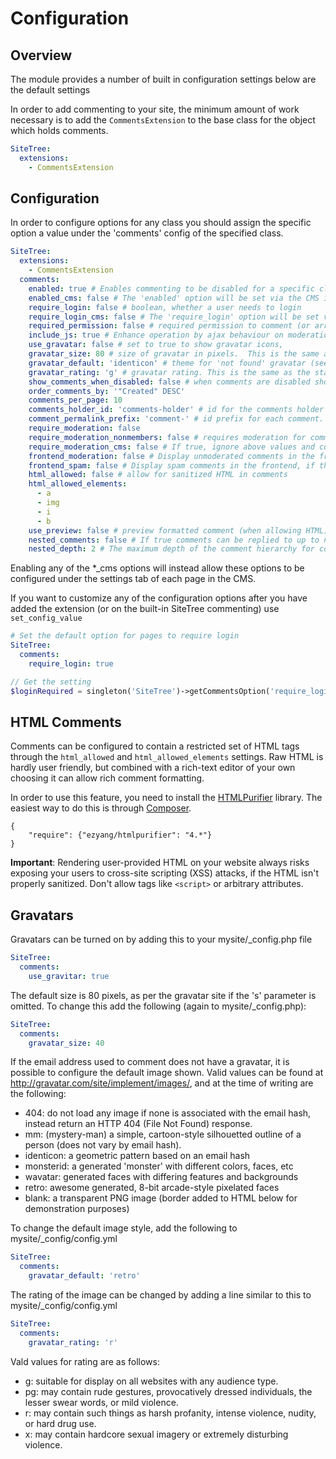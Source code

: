 # Configuration

## Overview

The module provides a number of built in configuration settings below are the 
default settings

In order to add commenting to your site, the minimum amount of work necessary is to add the `CommentsExtension` to
the base class for the object which holds comments.

```yaml
SiteTree:
  extensions:
    - CommentsExtension
```

## Configuration

In order to configure options for any class you should assign the specific option a value under the 'comments'
config of the specified class.

```yaml
SiteTree:
  extensions:
	- CommentsExtension
  comments:
    enabled: true # Enables commenting to be disabled for a specific class (or subclass of a parent with commenting enabled)
    enabled_cms: false # The 'enabled' option will be set via the CMS instead of config
    require_login: false # boolean, whether a user needs to login
    require_login_cms: false # The 'require_login' option will be set via the CMS instead of config
    required_permission: false # required permission to comment (or array of permissions)
    include_js: true # Enhance operation by ajax behaviour on moderation links
    use_gravatar: false # set to true to show gravatar icons,
    gravatar_size: 80 # size of gravatar in pixels.  This is the same as the standard default
    gravatar_default: 'identicon' # theme for 'not found' gravatar (see http://gravatar.com/site/implement/images/)
    gravatar_rating: 'g' # gravatar rating. This is the same as the standard default
    show_comments_when_disabled: false # when comments are disabled should we show older comments (if available)
    order_comments_by: '"Created" DESC'
    comments_per_page: 10
    comments_holder_id: 'comments-holder' # id for the comments holder
    comment_permalink_prefix: 'comment-' # id prefix for each comment. If needed make this different
    require_moderation: false
    require_moderation_nonmembers: false # requires moderation for comments posted by non-members. 'require_moderation' overrides this if set.
    require_moderation_cms: false # If true, ignore above values and configure moderation requirements via the CMS only
    frontend_moderation: false # Display unmoderated comments in the frontend, if the user can moderate them.
    frontend_spam: false # Display spam comments in the frontend, if the user can moderate them.
    html_allowed: false # allow for sanitized HTML in comments
    html_allowed_elements:
      - a
      - img
      - i
      - b
    use_preview: false # preview formatted comment (when allowing HTML). Requires include_js=true
    nested_comments: false # If true comments can be replied to up to nested_depth levels
    nested_depth: 2 # The maximum depth of the comment hierarchy for comment reply purposes
```

Enabling any of the *_cms options will instead allow these options to be configured under the settings tab
of each page in the CMS.

If you want to customize any of the configuration options after you have added 
the extension (or on the built-in SiteTree commenting) use `set_config_value`

```yaml
# Set the default option for pages to require login
SiteTree:
  comments:
    require_login: true
```


```php
// Get the setting
$loginRequired = singleton('SiteTree')->getCommentsOption('require_login');
```

	
## HTML Comments

Comments can be configured to contain a restricted set of HTML tags through the 
`html_allowed` and `html_allowed_elements` settings. Raw HTML is hardly user 
friendly, but combined with a rich-text editor of your own choosing it can 
allow rich comment formatting.

In order to use this feature, you need to install the
[HTMLPurifier](http://htmlpurifier.org/) library. The easiest way to do this is 
through [Composer](http://getcomposer.org).

	{
		"require": {"ezyang/htmlpurifier": "4.*"}
	}

**Important**: Rendering user-provided HTML on your website always risks 
exposing your users to cross-site scripting (XSS) attacks, if the HTML isn't 
properly sanitized. Don't allow tags like `<script>` or arbitrary attributes.

## Gravatars

Gravatars can be turned on by adding this to your mysite/_config.php file

```yaml
SiteTree:
  comments:
    use_gravitar: true
````

The default size is 80 pixels, as per the gravatar site if the 's' parameter is 
omitted. To change this add the following (again to mysite/_config.php):

```yaml
SiteTree:
  comments:
    gravatar_size: 40
```

If the email address used to comment does not have a gravatar, it is possible 
to configure the default image shown.  Valid values can be found at 
http://gravatar.com/site/implement/images/, and at the time of writing are the 
following:

* 404: do not load any image if none is associated with the email hash, instead 
return an HTTP 404 (File Not Found) response.
* mm: (mystery-man) a simple, cartoon-style silhouetted outline of a person 
(does not vary by email hash).
* identicon: a geometric pattern based on an email hash
* monsterid: a generated 'monster' with different colors, faces, etc
* wavatar: generated faces with differing features and backgrounds
* retro: awesome generated, 8-bit arcade-style pixelated faces
* blank: a transparent PNG image (border added to HTML below for demonstration 
purposes)

To change the default image style, add the following to mysite/_config/config.yml

```yaml
SiteTree:
  comments:
    gravatar_default: 'retro'
```

The rating of the image can be changed by adding a line similar to this to 
mysite/_config/config.yml

```yaml
SiteTree:
  comments:
    gravatar_rating: 'r'
```

Vald values for rating are as follows:

* g: suitable for display on all websites with any audience type.
* pg: may contain rude gestures, provocatively dressed individuals, the lesser 
swear words, or mild violence.
* r: may contain such things as harsh profanity, intense violence, nudity, or 
hard drug use.
* x: may contain hardcore sexual imagery or extremely disturbing violence.
